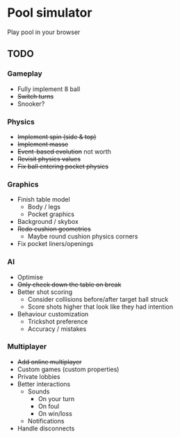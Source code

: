 # Pool simulator

Play pool in your browser

## TODO

### Gameplay

- Fully implement 8 ball
- ~~Switch turns~~
- Snooker?

### Physics

- ~~Implement spin (side & top)~~
- ~~Implement masse~~
- ~~Event-based evolution~~ not worth
- ~~Revisit physics values~~
- ~~Fix ball entering pocket physics~~

### Graphics

- Finish table model
  - Body / legs
  - Pocket graphics
- Background / skybox
- ~~Redo cushion geometries~~
  - Maybe round cushion physics corners
- Fix pocket liners/openings

### AI

- Optimise
- ~~Only check down the table on break~~
- Better shot scoring
  - Consider collisions before/after target ball struck
  - Score shots higher that look like they had intention
- Behaviour customization
  - Trickshot preference
  - Accuracy / mistakes

### Multiplayer

- ~~Add online multiplayer~~
- Custom games (custom properties)
- Private lobbies
- Better interactions
  - Sounds
    - On your turn
    - On foul
    - On win/loss
  - Notifications
- Handle disconnects
